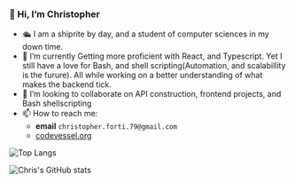  
### 👋 Hi, I’m Christopher
- 🛳️ I am a shiprite by day, and a student of computer sciences in my down time.
- 🌱 I’m currently Getting more proficient with React, and Typescript. Yet I still have a love for Bash, and shell scripting(Automation, and scalabillity is the furure). All while working on a better understanding of what makes the backend tick.
- 💞️ I’m looking to collaborate on API construction, frontend projects, and Bash shellscripting
- 📫 How to reach me:
  - **email** `christopher.forti.79@gmail.com`   
  - [codevessel.org](https://codevessel.org)


![Top Langs](https://github-readme-stats.vercel.app/api/top-langs/?username=ChrisForti&langs_count=6)   

![Chris's GitHub stats](https://github-readme-stats.vercel.app/api?username=ChrisForti&show_icons=true&theme=transparent)



<!---
ChrisForti/ChrisForti is a ✨ special ✨ repository because its `README.md` (this file) appears on your GitHub profile.
You can click the Preview link to take a look at your changes.
--->
